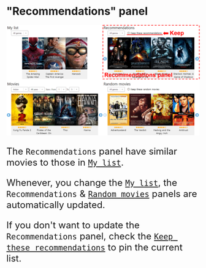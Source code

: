 # "Recommendations" panel
<img src="../content/rec-panel.png"/>
<p style="font-size:18pt;">
The <code>Recommendations</code> panel have similar movies to those in <a href="./my.md"><code>My list</code></a>.
</p>
<p style="font-size:18pt;">
 Whenever, you change the <a href="./my.md"><code>My list</code></a>, the <code>Recommendations</code> & <a href="./rand.md"><code>Random movies</code></a> panels are automatically updated.
</p>
<p style="font-size:18pt;">
If you don't want to update the <code>Recommendations</code> panel, check the <a href="../interactions/keep.md"><code>Keep these recommendations</code></a> to pin the current list.
</p>